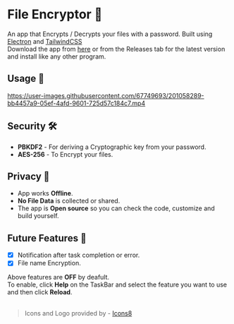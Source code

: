 # File Encryptor 🔐
An app that Encrypts / Decrypts your files with a password. Built using <a href="https://www.electronjs.org/">Electron</a> and <a href="https://tailwindcss.com/">TailwindCSS</a><br>
Download the app from <a href="https://github.com/abhishake21/File-encryptor/releases/download/v1.0.1/File.Encryptor.Setup.1.0.1.exe">here</a> or from the Releases tab for the latest version and install like any other program.

## Usage 🚀
https://user-images.githubusercontent.com/67749693/201058289-bb4457a9-05ef-4afd-9601-725d57c184c7.mp4

## Security 🛠
- **PBKDF2** - For deriving a Cryptographic key from your password.
- **AES-256** - To Encrypt your files.

## Privacy 🙈
- App works **Offline**.
- **No File Data** is collected or shared.
- The app is **Open source** so you can check the code, customize and build yourself.

## Future Features 🔮
- [x] Notification after task completion or error.
- [x] File name Encryption.

Above features are **OFF** by deafult.<br>
To enable, click **Help** on the TaskBar and select the feature you want to use and then click **Reload**.
<br><br>

> Icons and Logo provided by - [Icons8](https://icons8.com)
